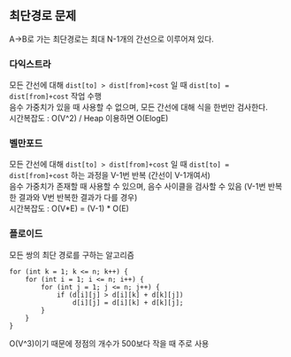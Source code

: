 ## 최단경로 문제
A->B로 가는 최단경로는 최대 N-1개의 간선으로 이루어져 있다.

### 다익스트라
모든 간선에 대해 `dist[to] > dist[from]+cost` 일 때 `dist[to] = dist[from]+cost` 작업 수행  
음수 가중치가 있을 때 사용할 수 없으며, 모든 간선에 대해 식을 한번만 검사한다.  
시간복잡도 : O(V^2) / Heap 이용하면 O(ElogE)
 
### 벨만포드
모든 간선에 대해 `dist[to] > dist[from]+cost` 일 때 `dist[to] = dist[from]+cost` 하는 과정을 V-1번 반복 (간선이 V-1개여서)  
음수 가중치가 존재할 때 사용할 수 있으며, 음수 사이클을 검사할 수 있음 (V-1번 반복한 결과와 V번 반복한 결과가 다를 경우)  
시간복잡도 : O(V*E) = (V-1) * O(E)
 
### 플로이드
모든 쌍의 최단 경로를 구하는 알고리즘
``` 
for (int k = 1; k <= n; k++) {
    for (int i = 1; i <= n; i++) {
        for (int j = 1; j <= n; j++) {
            if (d[i][j] > d[i][k] + d[k][j]) 
                d[i][j] = d[i][k] + d[k][j];
        }
    }
}
```
O(V^3)이기 때문에 정점의 개수가 500보다 작을 때 주로 사용